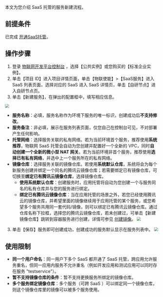 本文为您介绍 SaaS 托管的服务新建流程。

## 前提条件

已完成 [开通SaaS托管](https://cloud.tencent.com/document/product/1465/59049)。

## 操作步骤

1. 登录 [物联网开发平台控制台](https://console.cloud.tencent.com/iotexplorer) ，选择【公共实例】或您购买的【标准企业实例】。
2. 单击【项目 ID】进入项目详情页面，单击【物联使能】>【SaaS服务】进入 SaaS 列表页面，选择对应的 SaaS 进入 SaaS 详情页，单击【自研节点】进入自研节点页。
3. 单击【新建服务】，在弹出的配置框中，填写相应信息。

<img src="https://main.qcloudimg.com/raw/641e0d6e5d3d144f4101efde2c42ba29.jpg" style="zoom:80%;" />

 - **服务名称**：必填，服务名称作为环境下服务的唯一标识，创建成功后**不支持修改**。
 - **服务备注**：非必填，展示在服务列表页面，仅您自己在控制台可见，不对部署产生任何影响。
 - **托管网络**：选择服务关联的私有网络。若为当前环境首个服务，推荐使用**系统推荐**，物联网 SaaS 托管会自动为您创建并配置好一个全新的 VPC，同时**自动创建一个全新的微小型 NAT 网关**。若为当前环境非首个服务，推荐使用**选择已有私有网络**，并选中上一个服务所在的私有网络。
 - **镜像仓库**：选择服务关联的镜像仓库。若使用**系统默认仓库**，系统将会为每个新服务创建并绑定一个同名的腾讯云镜像仓库；若需要绑定已有镜像仓库，可切换至**绑定已有腾讯云镜像仓库**，选择镜像仓库。
   - **使用系统默认仓库**：创建服务时，应用托管将自动为您创建一个与服务同名的私有仓库并与您的服务进行绑定。
   - **绑定已有腾讯云镜像仓库**：当在应用托管的场景之外，若您已经使用腾讯云的镜像仓库，并希望里面的镜像继续用于应用托管的某个服务，或您希望多个服务共用同一套代码/镜像，则可以绑定已有腾讯云镜像仓库。通过仓库名称下拉框，选择您的腾讯云镜像仓库，若未创建过，可单击【新建镜像仓库】跳转到容器服务进行创建，详情可参见 [创建镜像](https://cloud.tencent.com/document/product/457/9117#.E5.88.9B.E5.BB.BA.E9.95.9C.E5.83.8F)。
     <img src="https://main.qcloudimg.com/raw/aaf1f1c16bcd36315e7a8efcdf7eeb72.jpg" style="zoom: 80%;"></img>

3. 单击【保存】服务即可创建成功，创建成功的服务默认显示在服务列表中。
   <img src="https://main.qcloudimg.com/raw/2de268df0b0fee8c52af7f8d6604371d.jpg" style="zoom: 80%;"></img>


## 使用限制

- **同一个用户命名**：同一用户下多个 SaaS 都开通了 SaaS 托管，跨应用允许服务重名，但同一应用内服务不允许重名（例如开发应用和测试应用可以同时存在服务 "testservice"）。
- **暂不支持镜像仓库的条件**：暂不支持更换服务所绑定的镜像仓库。
- **多个服务绑定镜像仓库**：多个服务（可跨 SaaS ）可以绑定同一个镜像仓库，则这个镜像仓库里的镜像可以被多个服务使用。
